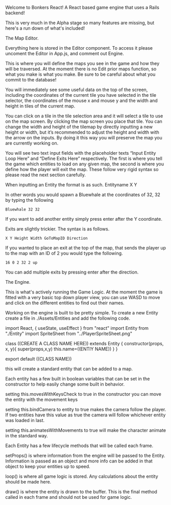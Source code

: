 Welcome to Bonkers React! A React based game engine that uses a Rails backend!

This is very much in the Alpha stage so many features are missing, but here's a run down of what's included!

The Map Editor.

Everything here is stored in the Editor component. To access it please uncoment the Editor in App.js, and comment out Engine.

This is where you will define the maps you see in the game and how they will be traversed. At the moment there is no Edit prior maps function, so what you make is what you make. Be sure to be careful about what you commit to the database!

You will immediately see some useful data on the top of the screen, including the coordinates of the current tile you have selected in the tile selector, the coordinates of the mouse x and mouse y and the width and height in tiles of the current map.

You can click on a tile in the tile selection area and it will select a tile to use on the map screen. By clicking the map screen you place that tile. You can change the width and height of the tilemap by directly inputting a new height or width, but it’s recommended to adjust the height and width with the arrow on the inputs. By doing it this way you will preserve the map you are currently working on.

You will see two text input fields with the placeholder texts “Input Entity Loop Here” and “Define Exits Here” respectively. The first is where you tell the game which entities to load on any given map, the second is where you define how the player will exit the map. These follow very rigid syntax so please read the next section carefully.

When inputting an Entity the format is as such.
	Entityname X Y
	
In other words you would spawn a Bluewhale at the coordinates of 32, 32  by typing the following

	Bluewhale 32 32

If you want to add another entity simply press enter after the Y coordinate.

Exits are slightly trickier. The syntax is as follows.
	
	X Y Height Width GoToMapID Direction
If you wanted to place an exit at the top of the map, that sends the player up to the map with an ID of 2 you would type the following.
	
	16 0 2 32 2 up

You can add multiple exits by pressing enter after the direction.


The Engine.

This is what's actively running the Game Logic. At the moment the game is fitted with a very basic top down player view, you can use WASD to move and click on the different entities to find out their names.

Working on the engine is built to be pretty simple. To create a new Entity create a file in ./Assets/Entities and add the following code.

import React, { useState, useEffect } from "react"
import Entity from "./Entity"
import SpriteSheet from "../PlayerSpriteSheet.png"

class ((CREATE A CLASS NAME HERE)) extends Entity {
    constructor(props, x, y){
        super(props,x,y)
        this.name=((ENTIY NAME))
    }
}

export default ((CLASS NAME))


this will create a standard entity that can be added to a map.

Each entity has a few built in boolean variables that can be set in the constructor to help easily change some built in behavior.

setting this.movesWithKeysCheck to true in the constructor you can move the entity with the movement keys

setting this.bindCamera to entity to true makes the camera follow the player. If two entities have this value as true the camera will follow whichever entity was loaded in last.

setting this.animatesWithMovements to true will make the character animate in the standard way.


Each Entity has a few lifecycle methods that will be called each frame.

setProps() is where information from the engine will be passed to the Entity. Information is passed as an object and more info can be added in that object to keep your entities up to speed.

loop() is where all game logic is stored. Any calculations about the entity should be made here.

draw() is where the entity is drawn to the buffer. This is the final method called in each frame and should not be used for game logic.
